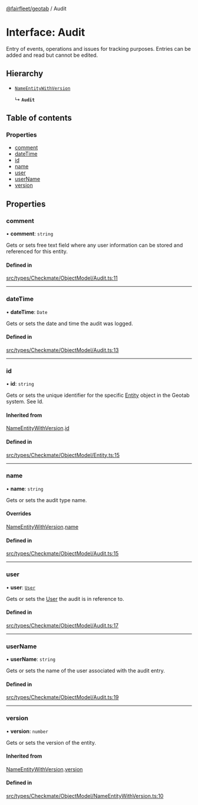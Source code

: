 [@fairfleet/geotab](../README.md) / Audit

# Interface: Audit

Entry of events, operations and issues for tracking purposes. Entries can be added and read but cannot be edited.

## Hierarchy

- [`NameEntityWithVersion`](NameEntityWithVersion.md)

  ↳ **`Audit`**

## Table of contents

### Properties

- [comment](Audit.md#comment)
- [dateTime](Audit.md#datetime)
- [id](Audit.md#id)
- [name](Audit.md#name)
- [user](Audit.md#user)
- [userName](Audit.md#username)
- [version](Audit.md#version)

## Properties

### comment

• **comment**: `string`

Gets or sets free text field where any user information can be stored and referenced for this entity.

#### Defined in

[src/types/Checkmate/ObjectModel/Audit.ts:11](https://github.com/fairfleet/geotab/blob/b682f10/src/types/Checkmate/ObjectModel/Audit.ts#L11)

___

### dateTime

• **dateTime**: `Date`

Gets or sets the date and time the audit was logged.

#### Defined in

[src/types/Checkmate/ObjectModel/Audit.ts:13](https://github.com/fairfleet/geotab/blob/b682f10/src/types/Checkmate/ObjectModel/Audit.ts#L13)

___

### id

• **id**: `string`

Gets or sets the unique identifier for the specific [Entity](Entity.md) object in the Geotab system. See Id.

#### Inherited from

[NameEntityWithVersion](NameEntityWithVersion.md).[id](NameEntityWithVersion.md#id)

#### Defined in

[src/types/Checkmate/ObjectModel/Entity.ts:15](https://github.com/fairfleet/geotab/blob/b682f10/src/types/Checkmate/ObjectModel/Entity.ts#L15)

___

### name

• **name**: `string`

Gets or sets the audit type name.

#### Overrides

[NameEntityWithVersion](NameEntityWithVersion.md).[name](NameEntityWithVersion.md#name)

#### Defined in

[src/types/Checkmate/ObjectModel/Audit.ts:15](https://github.com/fairfleet/geotab/blob/b682f10/src/types/Checkmate/ObjectModel/Audit.ts#L15)

___

### user

• **user**: [`User`](User.md)

Gets or sets the [User](User.md) the audit is in reference to.

#### Defined in

[src/types/Checkmate/ObjectModel/Audit.ts:17](https://github.com/fairfleet/geotab/blob/b682f10/src/types/Checkmate/ObjectModel/Audit.ts#L17)

___

### userName

• **userName**: `string`

Gets or sets the name of the user associated with the audit entry.

#### Defined in

[src/types/Checkmate/ObjectModel/Audit.ts:19](https://github.com/fairfleet/geotab/blob/b682f10/src/types/Checkmate/ObjectModel/Audit.ts#L19)

___

### version

• **version**: `number`

Gets or sets the version of the entity.

#### Inherited from

[NameEntityWithVersion](NameEntityWithVersion.md).[version](NameEntityWithVersion.md#version)

#### Defined in

[src/types/Checkmate/ObjectModel/NameEntityWithVersion.ts:10](https://github.com/fairfleet/geotab/blob/b682f10/src/types/Checkmate/ObjectModel/NameEntityWithVersion.ts#L10)
